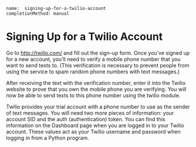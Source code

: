 ```ngMeta
name:  signing-up-for-a-twilio-account
completionMethod: manual
```
# Signing Up for a Twilio Account
Go to <span><a href="http://twilio.com/">http://twilio.com/</a></span> and fill out the sign-up form. Once you’ve signed up for a new account, you’ll need to verify a mobile phone number that you want to send texts to. (This verification is necessary to prevent people from using the service to spam random phone numbers with text messages.)

After receiving the text with the verification number, enter it into the Twilio website to prove that you own the mobile phone you are verifying. You will now be able to send texts to this phone number using the twilio module.

Twilio provides your trial account with a phone number to use as the sender of text messages. You will need two more pieces of information: your account SID and the auth (authentication) token. You can find this information on the Dashboard page when you are logged in to your Twilio account. These values act as your Twilio username and password when logging in from a Python program.

